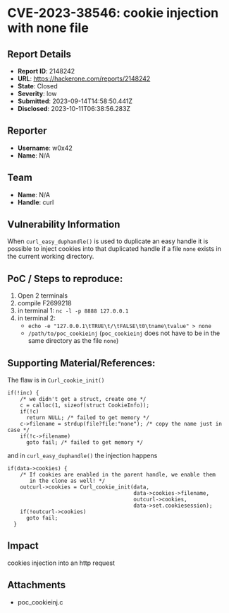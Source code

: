 # CVE-2023-38546: cookie injection with none file

## Report Details
- **Report ID**: 2148242
- **URL**: https://hackerone.com/reports/2148242
- **State**: Closed
- **Severity**: low
- **Submitted**: 2023-09-14T14:58:50.441Z
- **Disclosed**: 2023-10-11T06:38:56.283Z

## Reporter
- **Username**: w0x42
- **Name**: N/A

## Team
- **Name**: N/A
- **Handle**: curl

## Vulnerability Information
When `curl_easy_duphandle()` is used to duplicate an easy handle it is possible to inject cookies 
into that duplicated handle if a file `none` exists in the current working directory.

## PoC / Steps to reproduce:
1. Open 2 terminals
1. compile  F2699218
1. in terminal 1: 
    `nc -l -p 8888 127.0.0.1`
1. in terminal 2: 
	* `echo -e "127.0.0.1\tTRUE\t/\tFALSE\t0\tname\tvalue" > none`
	* `/path/to/poc_cookieinj` 
(`poc_cookieinj` does not have to be in the same directory as the file `none`)

## Supporting Material/References:

The flaw is in `Curl_cookie_init()`
```
if(!inc) {
    /* we didn't get a struct, create one */
    c = calloc(1, sizeof(struct CookieInfo));
    if(!c)
      return NULL; /* failed to get memory */
    c->filename = strdup(file?file:"none"); /* copy the name just in case */
    if(!c->filename)
      goto fail; /* failed to get memory */
```

and  in `curl_easy_duphandle()` the injection happens
```
if(data->cookies) {
    /* If cookies are enabled in the parent handle, we enable them
       in the clone as well! */
    outcurl->cookies = Curl_cookie_init(data,
                                        data->cookies->filename,
                                        outcurl->cookies,
                                        data->set.cookiesession);
    if(!outcurl->cookies)
      goto fail;
  }
```

## Impact

cookies injection into an http request

## Attachments
- poc_cookieinj.c
